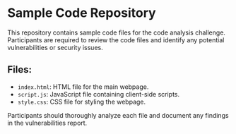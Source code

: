 # Sample Code Repository

This repository contains sample code files for the code analysis challenge. Participants are required to review the code files and identify any potential vulnerabilities or security issues.

## Files:

- `index.html`: HTML file for the main webpage.
- `script.js`: JavaScript file containing client-side scripts.
- `style.css`: CSS file for styling the webpage.

Participants should thoroughly analyze each file and document any findings in the vulnerabilities report.
